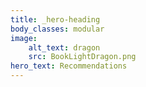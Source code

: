 ```yaml
---
title: _hero-heading
body_classes: modular
image:
    alt_text: dragon
    src: BookLightDragon.png
hero_text: Recommendations
---
```


